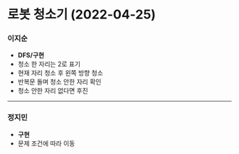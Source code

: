 # 로봇 청소기 (2022-04-25)
### 이지순
* **DFS/구현**
* 청소 한 자리는 2로 표기
* 현재 자리 청소 후 왼쪽 방향 청소
* 반복문 돌며 청소 안한 자리 확인
* 청소 안한 자리 없다면 후진

---
### 정지민
* **구현**
* 문제 조건에 따라 이동
